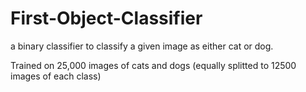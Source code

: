 # First-Object-Classifier
a binary classifier to classify a given image as either cat or dog.

Trained on 25,000 images of cats and dogs (equally splitted to 12500 images of each class)
